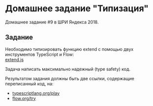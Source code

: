 # Домашнее задание "Типизация"

Домашнее задание #9 в ШРИ Яндекса 2018.

## Задание

Необходимо типизировать функцию extend с помощью двух инструментов TypeScript и Flow:<br>
[extend.js](https://gist.github.com/alt-j/9dae0e73b118370cf54f2d08a22e02de)

Задача написать максимально надежный (type safety) код.

Результатом задания должны быть две ссылки, содержащие переписанный код, на:
  - [typescriptlang.org/play](https://www.typescriptlang.org/play)
  - [flow.org/try](https://flow.org/try)
